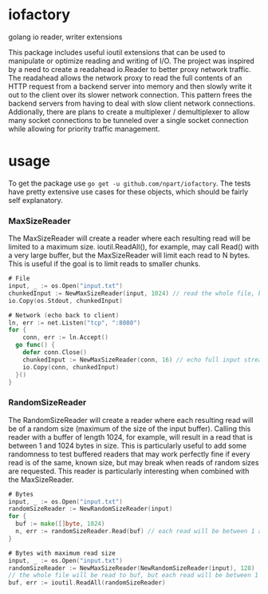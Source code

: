 # iofactory
golang io reader, writer extensions

This package includes useful ioutil extensions that can be used to manipulate or optimize reading and writing of I/O.  The project was inspired by a need to create a readahead io.Reader to better proxy network traffic.  The readahead allows the network proxy to read the full contents of an HTTP request from a backend server into memory and then slowly write it out to the client over its slower network connection.  This pattern frees the backend servers from having to deal with slow client network connections.  Addionally, there are plans to create a multiplexer / demultiplexer to allow many socket connections to be tunneled over a single socket connection while allowing for priority traffic management.

# usage 

To get the package use `go get -u github.com/npart/iofactory`.  The tests have pretty extensive use cases for these objects, which should be fairly self explanatory.

### MaxSizeReader

The MaxSizeReader will create a reader where each resulting read will be limited to a maximum size.  ioutil.ReadAll(), for example, may call Read() with a very large buffer, but the MaxSizeReader will limit each read to N bytes.  This is useful if the goal is to limit reads to smaller chunks.

```Go
# File
input, _ := os.Open("input.txt")
chunkedInput := NewMaxSizeReader(input, 1024) // read the whole file, but only read 1024 bytes at a time
io.Copy(os.Stdout, chunkedInput)

# Network (echo back to client)
ln, err := net.Listen("tcp", ":8080")
for {
	conn, err := ln.Accept()
  go func() {
    defer conn.Close()
    chunkedInput := NewMaxSizeReader(conn, 16) // echo full input stream, but a maximum of 16 bytes at a time  
    io.Copy(conn, chunkedInput)
  }()
}
```

### RandomSizeReader

The RandomSizeReader will create a reader where each resulting read will be of a random size (maximum of the size of the input buffer).  Calling this reader with a buffer of length 1024, for example, will result in a read that is between 1 and 1024 bytes in size.  This is particularly useful to add some randomness to test buffered readers that may work perfectly fine if every read is of the same, known size, but may break when reads of random sizes are requested.  This reader is particularly interesting when combined with the MaxSizeReader.

```Go
# Bytes
input, _ := os.Open("input.txt")
randomSizeReader := NewRandomSizeReader(input)
for {
  buf := make([]byte, 1024)
  n, err := randomSizeReader.Read(buf) // each read will be between 1 and 1024 bytes
}

# Bytes with maximum read size
input, _ := os.Open("input.txt")
randomSizeReader := NewMaxSizeReader(NewRandomSizeReader(input), 128)
// the whole file will be read to buf, but each read will be between 1 and 128 bytes even though ioutil.ReadAll() will call Read() with a much larger buffer size
buf, err := ioutil.ReadAll(randomSizeReader)
```

